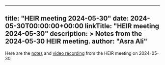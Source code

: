 <!-- mdformat off(yaml frontmatter) -->
---
title: "HEIR meeting 2024-05-30"
date: 2024-05-30T00:00:00+00:00
linkTitle: "HEIR meeting 2024-05-30"
description: >
    Notes from the 2024-05-30 HEIR meeting.
author: "Asra Ali"
---
<!-- mdformat on -->

Here are the
[notes](https://docs.google.com/document/d/1mvigwMRTeVQvdpm2hwiewfU8jcJT94ArQBNvngvgkTc/edit?usp=sharing)
and
[video recording](https://drive.google.com/file/d/1CTIyd7HRiNV857VO2EonquWZZlBhysLM/view?usp=sharing)
from the HEIR meeting on 2024-05-30.
